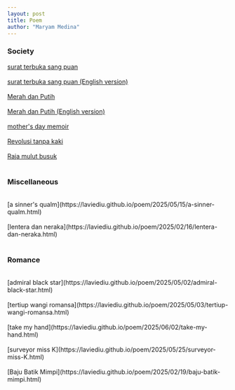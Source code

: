 ```yaml
---
layout: post
title: Poem
author: "Maryam Medina"
---
```


### Society
[surat terbuka sang puan](https://laviediu.github.io/poem/2025/05/05/surat-terbuka-puan.html)
<br>
<br>
[surat terbuka sang puan (English version)](https://laviediu.github.io/poem/2025/05/09/surat-terbuka-puan.html)
<br>
<br>
[Merah dan Putih](https://laviediu.github.io/poem/2025/02/18/merah-dan-putih.html)
<br>
<br>
[Merah dan Putih (English version)](https://laviediu.github.io/poem/2025/05/04/merah-dan-putih.html)
<br>
<br>
[mother's day memoir](https://laviediu.github.io/poem/2025/05/23/mothers-day-memoir.html)
<br>
<br>
[Revolusi tanpa kaki](https://laviediu.github.io/poem/2025/02/18/revolusi-tanpa-kaki.html)
<br>
<br>
[Raja mulut busuk](https://laviediu.github.io/poem/2025/02/16/raja-mulut-busuk.html)
<br>
<br>

### Miscellaneous
<br>
[a sinner's qualm](https://laviediu.github.io/poem/2025/05/15/a-sinner-qualm.html)
<br>
<br>
[lentera dan neraka](https://laviediu.github.io/poem/2025/02/16/lentera-dan-neraka.html)
<br>
<br>

### Romance
<br>
[admiral black star](https://laviediu.github.io/poem/2025/05/02/admiral-black-star.html)
<br>
<br>
[tertiup wangi romansa](https://laviediu.github.io/poem/2025/05/03/tertiup-wangi-romansa.html)
<br>
<br>
[take my hand](https://laviediu.github.io/poem/2025/06/02/take-my-hand.html)
<br>
<br>
[surveyor miss K](https://laviediu.github.io/poem/2025/05/25/surveyor-miss-K.html)
<br>
<br>
[Baju Batik Mimpi](https://laviediu.github.io/poem/2025/02/19/baju-batik-mimpi.html)
<br>
<br>
